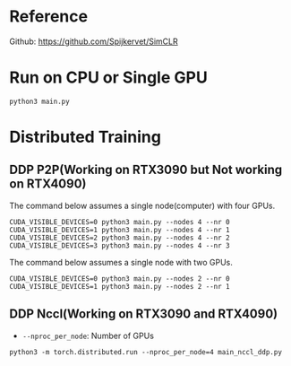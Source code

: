 # Reference
Github: https://github.com/Spijkervet/SimCLR
# Run on CPU or Single GPU
```
python3 main.py
```

# Distributed Training
## DDP P2P(Working on RTX3090 but Not working on RTX4090)  
The command below assumes a single node(computer) with four GPUs.  
```
CUDA_VISIBLE_DEVICES=0 python3 main.py --nodes 4 --nr 0
CUDA_VISIBLE_DEVICES=1 python3 main.py --nodes 4 --nr 1
CUDA_VISIBLE_DEVICES=2 python3 main.py --nodes 4 --nr 2
CUDA_VISIBLE_DEVICES=3 python3 main.py --nodes 4 --nr 3
```
The command below assumes a single node with two GPUs.
```
CUDA_VISIBLE_DEVICES=0 python3 main.py --nodes 2 --nr 0
CUDA_VISIBLE_DEVICES=1 python3 main.py --nodes 2 --nr 1
```

## DDP Nccl(Working on RTX3090 and RTX4090)
  - `--nproc_per_node`: Number of GPUs  
```
python3 -m torch.distributed.run --nproc_per_node=4 main_nccl_ddp.py
```
